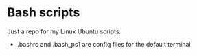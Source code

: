 # Bash scripts
 
Just a repo for my Linux Ubuntu scripts.

- .bashrc and .bash_ps1 are config files for the default terminal
